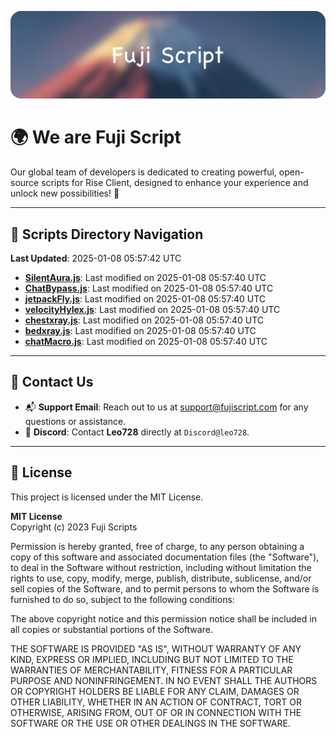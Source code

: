![Banner](.github/b.webp)

# 🌍 **We are Fuji Script**

Our global team of developers is dedicated to creating powerful, open-source scripts for Rise Client, designed to enhance your experience and unlock new possibilities! 🌟

---
<!-- SCRIPTS_NAVIGATION_START -->
## 📂 **Scripts Directory Navigation**

**Last Updated**: 2025-01-08 05:57:42 UTC

- **[SilentAura.js](scripts/SilentAura.js)**: Last modified on 2025-01-08 05:57:40 UTC
- **[ChatBypass.js](scripts/ChatBypass.js)**: Last modified on 2025-01-08 05:57:40 UTC
- **[jetpackFly.js](scripts/jetpackFly.js)**: Last modified on 2025-01-08 05:57:40 UTC
- **[velocityHylex.js](scripts/velocityHylex.js)**: Last modified on 2025-01-08 05:57:40 UTC
- **[chestxray.js](scripts/chestxray.js)**: Last modified on 2025-01-08 05:57:40 UTC
- **[bedxray.js](scripts/bedxray.js)**: Last modified on 2025-01-08 05:57:40 UTC
- **[chatMacro.js](scripts/chatMacro.js)**: Last modified on 2025-01-08 05:57:40 UTC

<!-- SCRIPTS_NAVIGATION_END -->

---

## 💬 **Contact Us**  
- 📬 **Support Email**: Reach out to us at [support@fujiscript.com](mailto:support@fujiscript.com) for any questions or assistance.  
- 💬 **Discord**: Contact **Leo728** directly at `Discord@leo728`.

---

## 📜 **License**

This project is licensed under the MIT License.  

**MIT License**  
Copyright (c) 2023 Fuji Scripts  

Permission is hereby granted, free of charge, to any person obtaining a copy of this software and associated documentation files (the "Software"), to deal in the Software without restriction, including without limitation the rights to use, copy, modify, merge, publish, distribute, sublicense, and/or sell copies of the Software, and to permit persons to whom the Software is furnished to do so, subject to the following conditions:  

The above copyright notice and this permission notice shall be included in all copies or substantial portions of the Software.  

THE SOFTWARE IS PROVIDED "AS IS", WITHOUT WARRANTY OF ANY KIND, EXPRESS OR IMPLIED, INCLUDING BUT NOT LIMITED TO THE WARRANTIES OF MERCHANTABILITY, FITNESS FOR A PARTICULAR PURPOSE AND NONINFRINGEMENT. IN NO EVENT SHALL THE AUTHORS OR COPYRIGHT HOLDERS BE LIABLE FOR ANY CLAIM, DAMAGES OR OTHER LIABILITY, WHETHER IN AN ACTION OF CONTRACT, TORT OR OTHERWISE, ARISING FROM, OUT OF OR IN CONNECTION WITH THE SOFTWARE OR THE USE OR OTHER DEALINGS IN THE SOFTWARE.  
